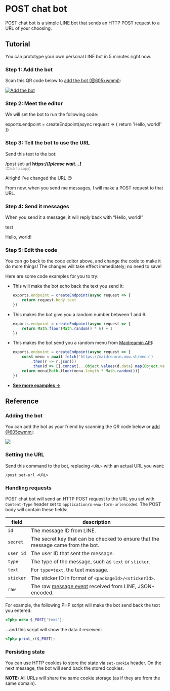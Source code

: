 POST chat bot
=============

POST chat bot is a simple LINE bot that sends an HTTP POST request to a URL of your choosing.

## Tutorial

You can prototype your own personal LINE bot in 5 minutes right now.

### Step 1: Add the bot

Scan this QR code below to [add the bot (@605xwmmj)](https://line.me/R/ti/p/%40605xwmmj):

[![Add the bot](https://qr-official.line.me/sid/M/605xwmmj.png)](https://line.me/R/ti/p/%40605xwmmj)

### Step 2: Meet the editor

We will set the bot to run the following code:

<div id="runkitEmbed">
exports.endpoint = createEndpoint(async request => {
    return 'Hello, world!'
})
</div>

### Step 3: Tell the bot to use the URL

<span id="sendLink">Send</span> this text to the bot:

<div class="chat-bubbles">
  <p class="bubble -me -clickable" onclick="docsUtils.copy('copyText')">
    <span id="copyText">/post set-url <strong id="endpointText">https://<em>[please wait...]</em></strong></span>
    <br>
    <small style="opacity: 0.5">(Click to copy)</small>
  </p>
  <p class="bubble -you">Alright! I’ve changed the URL 😊</p>
  <p class="bubble -you">From now, when you send me messages, I will make a POST request to that URL.</p>
</div>

### Step 4: Send it messages

When you send it a message, it will reply back with “Hello, world!”

<div class="chat-bubbles">
  <p class="bubble -me">test</p>
  <p class="bubble -you">Hello, world!</p>
</div>

### Step 5: Edit the code

You can go back to the code editor above, and change the code to make it do more things!
The changes will take effect immediately; no need to save!

Here are some code examples for you to try:

-   This will make the bot echo back the text you send it:

    ```js
    exports.endpoint = createEndpoint(async request => {
        return request.body.text
    })
    ```

-   This makes the bot give you a random number between 1 and 6:

    ```js
    exports.endpoint = createEndpoint(async request => {
        return Math.floor(Math.random() * 6) + 1
    })
    ```

-   This makes the bot send you a random menu from [Maidreamin API](https://ex-maid-blog.now.sh/):

    ```js
    exports.endpoint = createEndpoint(async request => {
        const menu = await fetch('https://maidreamin.now.sh/menu')
            .then(r => r.json())
            .then(d => [].concat(...Object.values(d.data).map(Object.values)))
        return menu[Math.floor(menu.length * Math.random())]
    })
    ```

-   [**See more examples &rarr;**](https://github.com/dtinth/POST-chat-bot/wiki/RunKit-Code-Examples)

## Reference

### Adding the bot

You can add the bot as your friend by scanning the QR code below or <a href="https://line.me/R/ti/p/%40605xwmmj">add @605xwmmj</a>:

<a href="https://line.me/R/ti/p/%40605xwmmj"><img src="https://qr-official.line.me/sid/M/605xwmmj.png"></a>

### Setting the URL

Send this command to the bot, replacing `<URL>` with an actual URL you want:

```
/post set-url <URL>
```

### Handling requests

POST chat bot will send an HTTP POST request to the URL you set with `Content-Type` header set to `application/x-www-form-urlencoded`.
The POST body will contain these fields:

| field | description |
| ----- | ----------- |
| `id` | The message ID from LINE. |
| `secret` | The secret key that can be checked to ensure that the message came from the bot. |
| `user_id` | The user ID that sent the message. |
| `type` | The type of the message, such as `text` or `sticker`. |
| `text` | For `type=text`, the text message. |
| `sticker` | The sticker ID in format of `<packageId>/<stickerId>`. |
| `raw` | The raw [message event](https://developers.line.biz/en/reference/messaging-api/#message-event) received from LINE, JSON-encoded. |

For example, the following PHP script will make the bot send back the text you entered:

```php
<?php echo $_POST['text'];
```

…and this script will show the data it received:

```php
<?php print_r($_POST);
```

### Persisting state

You can use HTTP cookies to store the state via `set-cookie` header.
On the next message, the bot will send back the stored cookies.

**NOTE:** All URLs will share the same cookie storage (as if they are from the same domain).